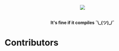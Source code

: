<p align = 'center'>
  <img src = 'https://cdn.discordapp.com/attachments/332624618584277003/727922046444765315/unknown.png'>
</p>

<br>

<div align = 'center'>
  <strong>It's fine if it compiles ¯\_(ツ)_/¯</strong>
</div>

# Contributors
